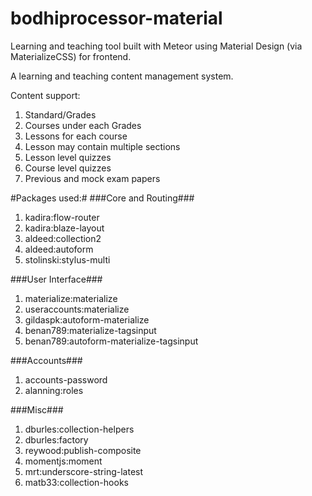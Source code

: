 # bodhiprocessor-material
Learning and teaching tool built with Meteor using Material Design (via MaterializeCSS) for frontend.

A learning and teaching content management system.

Content support:
1. Standard/Grades
2. Courses under each Grades
3. Lessons for each course
4. Lesson may contain multiple sections
5. Lesson level quizzes
5. Course level quizzes
6. Previous and mock exam papers

#Packages used:#
###Core and Routing###
1. kadira:flow-router
2. kadira:blaze-layout
3. aldeed:collection2
4. aldeed:autoform
5. stolinski:stylus-multi

###User Interface###
1. materialize:materialize
2. useraccounts:materialize
3. gildaspk:autoform-materialize
4. benan789:materialize-tagsinput
5. benan789:autoform-materialize-tagsinput

###Accounts###
1. accounts-password
2. alanning:roles

###Misc###
1. dburles:collection-helpers
2. dburles:factory
3. reywood:publish-composite
4. momentjs:moment
5. mrt:underscore-string-latest
6. matb33:collection-hooks
